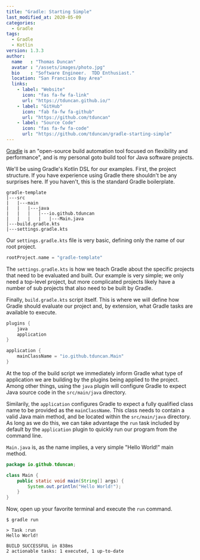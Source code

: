 ```yaml
---
title: "Gradle: Starting Simple"
last_modified_at: 2020-05-09
categories:
  - Gradle
tags:
  - Gradle
  - Kotlin
version: 1.3.3
author:
  name   : "Thomas Duncan"
  avatar : "/assets/images/photo.jpg"
  bio    : "Software Engineer.  TDD Enthusiast."
  location: "San Francisco Bay Area"
  links:
    - label: "Website"
      icon: "fas fa-fw fa-link"
      url: "https://tduncan.github.io/"
    - label: "GitHub"
      icon: "fab fa-fw fa-github"
      url: "https://github.com/tduncan"
    - label: "Source Code"
      icon: "fas fa-fw fa-code"
      url: "https://github.com/tduncan/gradle-starting-simple"
---
```

[Gradle](https://www.gradle.org) is an "open-source build automation tool focused on 
flexibility and performance", and is my personal goto build tool
for Java software projects. 

We'll be using Gradle's Kotlin DSL for our examples.  First, the 
project structure.  If you have experience using Gradle there 
shouldn't be any surprises here.  If you haven't, this is the 
standard Gradle boilerplate.

```
gradle-template
|---src
|   |---main
|   |   |---java
|   |   |   |---io.github.tduncan
|   |   |   |   |---Main.java
│---build.gradle.kts
|---settings.gradle.kts  
```

Our `settings.gradle.kts` file is very basic, defining only the 
name of our root project.

```kotlin
rootProject.name = "gradle-template"
```
The `settings.gradle.kts` is how we teach Gradle about the specific
projects that need to be evaluated and built.  Our example is very
simple; we only need a top-level project, but more complicated 
projects likely have a number of sub projects that also need to be
built by Gradle.

Finally, `build.gradle.kts` script itself.  This is where we will
define how Gradle should evaluate our project and, by extension,
what Gradle tasks are available to execute.
```kotlin
plugins {
    java
    application
}

application {
    mainClassName = "io.github.tduncan.Main"
}
```
At the top of the build script we immediately inform Gradle what
type of application we are building by the plugins being applied
to the project.  Among other things, using the `java` plugin will 
configure Gradle to expect Java source code in the 
`src/main/java` directory.

Similarily, the `application` configures Gradle to expect a fully
qualified class name to be provided as the `mainClassName`.  This
class needs to contain a valid Java main method, and be located
within the `src/main/java` directory.  As long as we do this, we
can take advantage the `run` task included by default by the `application`
plugin to quickly run our program from the command line.

`Main.java` is, as the name implies, a very simple "Hello World!"
main method.
```java
package io.github.tduncan;

class Main {
    public static void main(String[] args) {
        System.out.println("Hello World!");
    }
}
```

Now, open up your favorite terminal and execute the `run` command.

```
$ gradle run                                 
                                             
> Task :run                                  
Hello World!                                 
                                             
BUILD SUCCESSFUL in 838ms                    
2 actionable tasks: 1 executed, 1 up-to-date 
```
